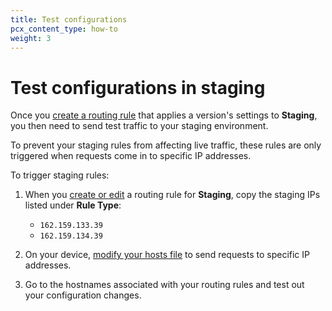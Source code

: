 ```yaml
---
title: Test configurations
pcx_content_type: how-to
weight: 3
---
```


# Test configurations in staging

Once you [create a routing rule](/http-applications/how-to/manage-routing-rules/#create-routing-rules) that applies a version's settings to **Staging**, you then need to send test traffic to your staging environment.

To prevent your staging rules from affecting live traffic, these rules are only triggered when requests come in to specific IP addresses.

To trigger staging rules:

1. When you [create or edit](/http-applications/how-to/manage-routing-rules/) a routing rule for **Staging**, copy the staging IPs listed under **Rule Type**:

    - `162.159.133.39`
    - `162.159.134.39`

2. On your device, [modify your hosts file](https://docs.rackspace.com/support/how-to/modify-your-hosts-file/) to send requests to specific IP addresses.
3. Go to the hostnames associated with your routing rules and test out your configuration changes.